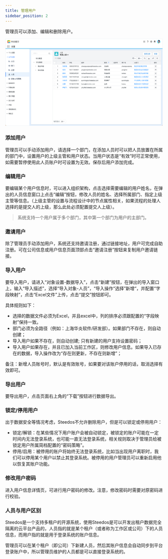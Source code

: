 ```yaml
---
title: 管理用户
sidebar_position: 2
---
```


管理员可以添加、编辑和删除用户。

 ![](/../static/img/zh-CN/users.png)

### 添加用户

管理员可以手动添加用户，请选择一个部门，在添加人员时可以把人员放置在所属的部门中，设置用户的上级主管和用户状态。当用户状态是“有效”时可正常使用，如需要暂停使用此人员账户时可设置为无效。保存后用户添加完成。

### 编辑用户

要编辑某个用户信息时，可以进入组织架构，点击选择需要编辑的用户姓名，在弹出的人员信息窗口上点击“编辑”按钮，修改人员的姓名、选择所属部门、指定上级主管等信息。（上级主管的设置与流程设计中的节点属性相关，如果流程的处理人选择的是提交人的上级，那么此处必须配置提交人上级）。

> 系统支持一个用户属于多个部门，其中第一个部门为用户的主部门。

### 邀请用户

除了管理员手动添加用户，系统还支持邀请注册，通过链接地址，用户可完成自助注册。可在公司信息或用户信息页面顶部点击“邀请注册”按钮来复制用户邀请链接。


### 导入用户

要导入用户，请进入“对象设置-数据导入”，点击“新建”按钮，在弹出的导入窗口上，输入“导入描述”，选择“导入对象-人员”，“导入操作“选择”新增“，并配置“字段映射”，点击“Excel文件”上传，点击“提交”按钮即可。

具体规则如下：

* 选择的数据文件必须为Excel，并且excel中，列的排序必须跟配置的“字段映射”保持一致。
* 部门必须为全路径（例如：上海华炎软件/研发部）。如果部门不存在，则自动创建；
* 导入用户如果不存在，则自动创建; 只有新建的用户支持设置密码；
* 导入用户如果存在，并且已加入当前工作区，则修改用户信息。如果导入已存在的数据，导入操作改为“存在则更新，不存在则新增”；

备注：新增人员账号时，默认是有效账号，如果要对该账户停用的话，取消选择有效即可。

### 导出用户

要导出用户，点击页面右上角的“下载”按钮进行数据导出。

### 锁定/停用用户

出于数据安全等情况考虑，Steedos不允许删除用户，但是可以锁定或停用用户：

* 锁定/解锁：在某些情况下用户账户会被自动锁定，被锁定的账户可能在一定时间内无法登录系统，也可能一直无法登录系统，相关规则取决于管理员给被锁定用户所属简档配置的“密码策略”。
* 停用/启用：被停用的账户将始终无法登录系统，比如当出现用户离职时，我们可以停用某个用户以禁止其登录系统。被停用的用户管理员可以重新启用他以恢复其账户功能。

### 修改用户密码
进入用户信息详情页，可进行用户密码的修改。注意，修改密码时需要对原密码进行校验。

### 人员与用户区别

Steedos是一个支持多租户的开源系统，使用Steedos是可以开发出租户数据完全隔离的云平台产品的，人员指的就是某个租户（或者称为工作区或公司）下的人员信息，而用户指的就是用于登录系统的账户信息。

管理员可以在某个租户（即公司）下新建人员，然后其账户信息会自动同步到平台登录账户中，所以管理员维护的人员都是可以直接登录系统的。 
